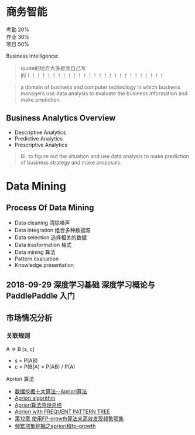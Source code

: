 # 商务智能

考勤 20%   
作业 30%   
项目 50%   

Business Intelligence:
> quote的地方大多是我自己写的！！！！！！！！！！！！！！！！！！！！！！！！！！！

> a domain of business and computer technology in which business managers use data analysis to evaluate the business information and make prediction.

## Business Analytics Overview

- Descriptive Analytics
- Predictive Analytics
- Prescriptive Analytics


> BI: to figure out the situation and use data analysis to make prediction of business strategy and make proposals.


# Data Mining

## Process Of Data Mining

- Data cleaning 清除噪声
- Data integration 组合多种数据源 
- Data selection 选择相关的数据
- Data trasformation 格式
- Data mining 算法
- Pattern evaluation 
- Knowledge presentation


## 2018-09-29 深度学习基础 深度学习概论与 PaddlePaddle 入门



## 市场情况分析

### 关联规则

A => B [s, c]

- s = P(AB)
- c = P(B|A) = P(AB) / P(A)
 
Apriori 算法

- [数据挖掘十大算法--Apriori算法](https://wizardforcel.gitbooks.io/dm-algo-top10/content/apriori.html)
- [Apriori algorithm](https://en.wikipedia.org/wiki/Apriori_algorithm)
- [Apriori算法原理总结](https://www.cnblogs.com/pinard/p/6293298.html)
- [Apriori with FREQUENT PATTERN TREE](https://arxiv.org/ftp/arxiv/papers/1411/1411.6224.pdf)
- [第12章 使用FP-growth算法来高效发现频繁项集](http://ml.apachecn.org/mlia/fp-growth/)
- [频繁项集挖掘之apriori和fp-growth](https://blog.csdn.net/lgnlgn/article/details/7614892)








